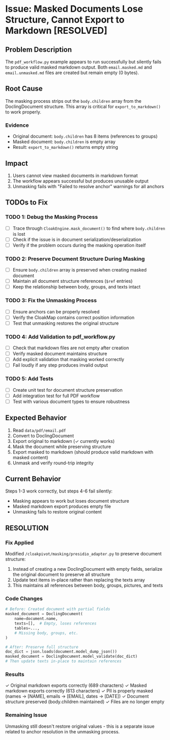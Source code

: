 # Issue: Masked Documents Lose Structure, Cannot Export to Markdown [RESOLVED]

## Problem Description
The `pdf_workflow.py` example appears to run successfully but silently fails to produce valid masked markdown output. Both `email.masked.md` and `email.unmasked.md` files are created but remain empty (0 bytes).

## Root Cause
The masking process strips out the `body.children` array from the DoclingDocument structure. This array is critical for `export_to_markdown()` to work properly.

### Evidence
- Original document: `body.children` has 8 items (references to groups)
- Masked document: `body.children` is empty array
- Result: `export_to_markdown()` returns empty string

## Impact
1. Users cannot view masked documents in markdown format
2. The workflow appears successful but produces unusable output
3. Unmasking fails with "Failed to resolve anchor" warnings for all anchors

## TODOs to Fix

### TODO 1: Debug the Masking Process
- [ ] Trace through `CloakEngine.mask_document()` to find where `body.children` is lost
- [ ] Check if the issue is in document serialization/deserialization
- [ ] Verify if the problem occurs during the masking operation itself

### TODO 2: Preserve Document Structure During Masking
- [ ] Ensure `body.children` array is preserved when creating masked document
- [ ] Maintain all document structure references (`$ref` entries)
- [ ] Keep the relationship between body, groups, and texts intact

### TODO 3: Fix the Unmasking Process
- [ ] Ensure anchors can be properly resolved
- [ ] Verify the CloakMap contains correct position information
- [ ] Test that unmasking restores the original structure

### TODO 4: Add Validation to pdf_workflow.py
- [ ] Check that markdown files are not empty after creation
- [ ] Verify masked document maintains structure
- [ ] Add explicit validation that masking worked correctly
- [ ] Fail loudly if any step produces invalid output

### TODO 5: Add Tests
- [ ] Create unit test for document structure preservation
- [ ] Add integration test for full PDF workflow
- [ ] Test with various document types to ensure robustness

## Expected Behavior
1. Read `data/pdf/email.pdf`
2. Convert to DoclingDocument
3. Export original to markdown (✓ currently works)
4. Mask the document while preserving structure
5. Export masked to markdown (should produce valid markdown with masked content)
6. Unmask and verify round-trip integrity

## Current Behavior
Steps 1-3 work correctly, but steps 4-6 fail silently:
- Masking appears to work but loses document structure
- Masked markdown export produces empty file
- Unmasking fails to restore original content

## RESOLUTION

### Fix Applied
Modified `/cloakpivot/masking/presidio_adapter.py` to preserve document structure:
1. Instead of creating a new DoclingDocument with empty fields, serialize the original document to preserve all structure
2. Update text items in-place rather than replacing the texts array
3. This maintains all references between body, groups, pictures, and texts

### Code Changes
```python
# Before: Created document with partial fields
masked_document = DoclingDocument(
    name=document.name,
    texts=[],  # Empty, loses references
    tables=...,
    # Missing body, groups, etc.
)

# After: Preserve full structure
doc_dict = json.loads(document.model_dump_json())
masked_document = DoclingDocument.model_validate(doc_dict)
# Then update texts in-place to maintain references
```

### Results
✓ Original markdown exports correctly (689 characters)
✓ Masked markdown exports correctly (613 characters)
✓ PII is properly masked (names → [NAME], emails → [EMAIL], dates → [DATE])
✓ Document structure preserved (body.children maintained)
✓ Files are no longer empty

### Remaining Issue
Unmasking still doesn't restore original values - this is a separate issue related to anchor resolution in the unmasking process.